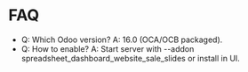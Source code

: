 # FAQ

- Q: Which Odoo version? A: 16.0 (OCA/OCB packaged).
- Q: How to enable? A: Start server with --addon spreadsheet_dashboard_website_sale_slides or install in UI.
